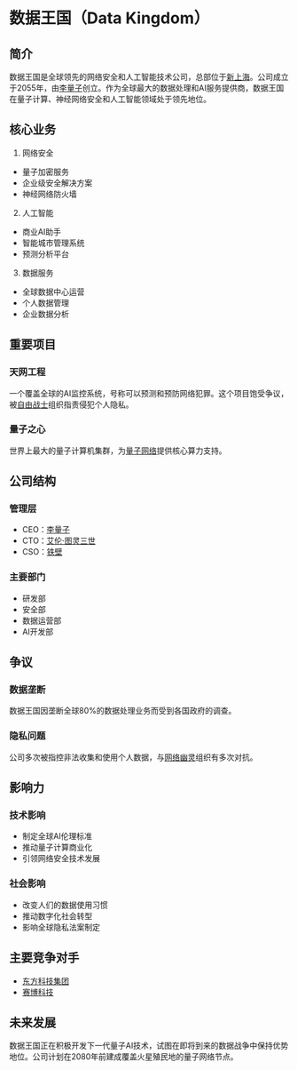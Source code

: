 # 数据王国（Data Kingdom）

## 简介
数据王国是全球领先的网络安全和人工智能技术公司，总部位于[新上海](/城市/新上海.md)。公司成立于2055年，由[李量子](/人物/李量子.md)创立。作为全球最大的数据处理和AI服务提供商，数据王国在量子计算、神经网络安全和人工智能领域处于领先地位。

## 核心业务
1. 网络安全
- 量子加密服务
- 企业级安全解决方案
- 神经网络防火墙

2. 人工智能
- 商业AI助手
- 智能城市管理系统
- 预测分析平台

3. 数据服务
- 全球数据中心运营
- 个人数据管理
- 企业数据分析

## 重要项目

### 天网工程
一个覆盖全球的AI监控系统，号称可以预测和预防网络犯罪。这个项目饱受争议，被[自由战士](/组织/自由战士.md)组织指责侵犯个人隐私。

### 量子之心
世界上最大的量子计算机集群，为[量子网络](/科技/量子网络.md)提供核心算力支持。

## 公司结构

### 管理层
- CEO：[李量子](/人物/李量子.md)
- CTO：[艾伦·图灵三世](/人物/艾伦·图灵三世.md)
- CSO：[铁壁](/人物/铁壁.md)

### 主要部门
- 研发部
- 安全部
- 数据运营部
- AI开发部

## 争议

### 数据垄断
数据王国因垄断全球80%的数据处理业务而受到各国政府的调查。

### 隐私问题
公司多次被指控非法收集和使用个人数据，与[网络幽灵](/组织/网络幽灵.md)组织有多次对抗。

## 影响力

### 技术影响
- 制定全球AI伦理标准
- 推动量子计算商业化
- 引领网络安全技术发展

### 社会影响
- 改变人们的数据使用习惯
- 推动数字化社会转型
- 影响全球隐私法案制定

## 主要竞争对手
- [东方科技集团](/组织/东方科技集团.md)
- [赛博科技](/组织/赛博科技.md)

## 未来发展
数据王国正在积极开发下一代量子AI技术，试图在即将到来的数据战争中保持优势地位。公司计划在2080年前建成覆盖火星殖民地的量子网络节点。
